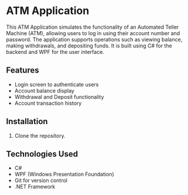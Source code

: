 # ATM Application
This ATM Application simulates the functionality of an Automated Teller Machine (ATM), allowing users to log in using their account number and password. 
The application supports operations such as viewing balance, making withdrawals, and depositing funds. It is built using C# for the backend and WPF for the user interface.

## Features
- Login screen to authenticate users
- Account balance display
- Withdrawal and Deposit functionality
- Account transaction history

## Installation
1. Clone the repository.

## Technologies Used
- C#
- WPF (Windows Presentation Foundation)
- Git for version control
- .NET Framework
